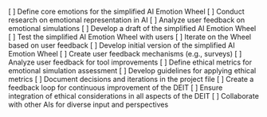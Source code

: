 [ ] Define core emotions for the simplified AI Emotion Wheel
[ ] Conduct research on emotional representation in AI
[ ] Analyze user feedback on emotional simulations
[ ] Develop a draft of the simplified AI Emotion Wheel
[ ] Test the simplified AI Emotion Wheel with users
[ ] Iterate on the Wheel based on user feedback
[ ] Develop initial version of the simplified AI Emotion Wheel
[ ] Create user feedback mechanisms (e.g., surveys)
[ ] Analyze user feedback for tool improvements
[ ] Define ethical metrics for emotional simulation assessment
[ ] Develop guidelines for applying ethical metrics
[ ] Document decisions and iterations in the project file
[ ] Create a feedback loop for continuous improvement of the DEIT
[ ] Ensure integration of ethical considerations in all aspects of the DEIT
[ ] Collaborate with other AIs for diverse input and perspectives